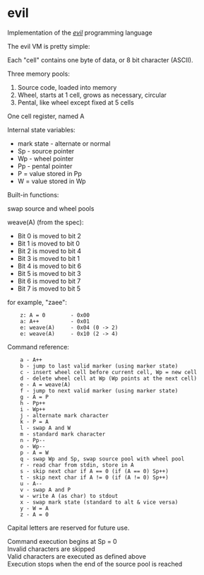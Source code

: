 # evil
Implementation of the [_evil_](http://www1.pacific.edu/~twrensch/evil/index.html) programming language

The evil VM is pretty simple:

Each "cell" contains one byte of data, or 8 bit character (ASCII).

Three memory pools:

 1. Source code, loaded into memory
 2. Wheel, starts at 1 cell, grows as necessary, circular
 3. Pental, like wheel except fixed at 5 cells

One cell register, named A

Internal state variables:

- mark state - alternate or normal
- Sp - source pointer
- Wp - wheel pointer
- Pp - pental pointer
- P = value stored in Pp
- W = value stored in Wp

Built-in functions:

 swap source and wheel pools

 weave(A) (from the spec):

- Bit 0 is moved to bit 2
- Bit 1 is moved to bit 0
- Bit 2 is moved to bit 4
- Bit 3 is moved to bit 1
- Bit 4 is moved to bit 6
- Bit 5 is moved to bit 3
- Bit 6 is moved to bit 7
- Bit 7 is moved to bit 5

for example, "zaee":
~~~~
	z: A = 0		- 0x00
	a: A++			- 0x01
	e: weave(A)		- 0x04 (0 -> 2)
	e: weave(A)		- 0x10 (2 -> 4)
~~~~

Command reference:

~~~~
	a - A++
	b - jump to last valid marker (using marker state)
	c - insert wheel cell before current cell, Wp = new cell
	d - delete wheel cell at Wp (Wp points at the next cell)
	e - A = weave(A)
	f - jump to next valid marker (using marker state)
	g - A = P
	h - Pp++
	i - Wp++
	j - alternate mark character
	k - P = A
	l - swap A and W
	m - standard mark character
	n - Pp--
	o - Wp--
	p - A = W
	q - swap Wp and Sp, swap source pool with wheel pool
	r - read char from stdin, store in A
	s - skip next char if A == 0 (if (A == 0) Sp++)
	t - skip next char if A != 0 (if (A != 0) Sp++)
	u - A--
	v - swap A and P
	w - write A (as char) to stdout
	x - swap mark state (standard to alt & vice versa)
	y - W = A
	z - A = 0
~~~~

Capital letters are reserved for future use.

Command execution begins at Sp = 0  
Invalid characters are skipped  
Valid characters are executed as defined above  
Execution stops when the end of the source pool is reached  
